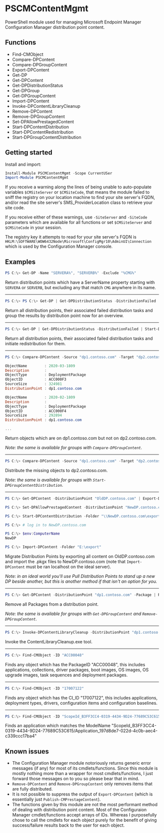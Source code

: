 # PSCMContentMgmt

PowerShell module used for managing Microsoft Endpoint Manager Configuration Manager distribution point content.

## Functions

- Find-CMObject
- Compare-DPContent
- Compare-DPGroupContent
- Export-DPContent
- Get-DP
- Get-DPContent
- Get-DPDistributionStatus
- Get-DPGroup
- Get-DPGroupContent
- Import-DPContent
- Invoke-DPContentLibraryCleanup
- Remove-DPContent
- Remove-DPGroupContent
- Set-DPAllowPrestagedContent
- Start-DPContentDistribution
- Start-DPContentRedistribution
- Start-DPGroupContentDistribution

## Getting started

Install and import:

```powershell
Install-Module PSCMContentMgmt -Scope CurrentUSer
Import-Module PSCMContentMgmt
```

If you receive a warning along the lines of being unable to auto-populate variables `$CMSiteServer` or `$CMSiteCode`, that means the module failed to sniff the registry on your location machine to find your site server's FQDN, and/or read the site server's SMS_ProviderLocation class to retrieve your site code. 

If you receive either of these warnings, use `-SiteServer` and `-SiteCode` parameters which are available for all functions or set `$CMSiteServer` and `$CMSiteCode` in your session.

The registry key it attempts to read for your site server's FQDN is `HKLM:\SOFTWARE\WOW6432Node\Microsoft\ConfigMgr10\AdminUI\Connection` which is used by the Configuration Manager console.

## Examples

```powershell
PS C:\> Get-DP -Name "SERVERA%", "SERVERB%" -Exclude "%CMG%"
```

Return distribution points which have a ServerName property starting with `SERVERA` or `SERVERB`, but excluding any that match `CMG` anywhere in its name.

___

```powershell
PS C:\> PS C:\> Get-DP | Get-DPDistributionStatus -DistributionFailed | Group-Object -Property DistributionPoint
```

Return all distribution points, their associated failed distribution tasks and group the results by distribution point now for an overview.

___

```powershell
PS C:\> Get-DP | Get-DPDistributionStatus -DistributionFailed | Start-DPContentRedistribution
```

Return all distribution points, their associated failed distribution tasks and initiate redistribution for them.

___

```powershell
PS C:\> Compare-DPContent -Source "dp1.contoso.com" -Target "dp2.contoso.com"

ObjectName        : 2020-03-1809
Description       :
ObjectType        : DeploymentPackage
ObjectID          : ACC000F3
SourceSize        : 324981
DistributionPoint : dp1.contoso.com

ObjectName        : 2020-02-1809
Description       :
ObjectType        : DeploymentPackage
ObjectID          : ACC000F4
SourceSize        : 292894
DistributionPoint : dp1.contoso.com

...
```

Return objects which are on dp1.contoso.com but not on dp2.contoso.com.

_Note: the same is available for groups with `Compare-DPGroupContent`._

___

```powershell
PS C:\> Compare-DPContent -Source "dp1.contoso.com" -Target "dp2.contoso.com" | Start-DPContentDistribution -DistributionPoint "dp2.contoso.com"
```

Distribute the missing objects to dp2.contoso.com.

_Note: the same is available for groups with `Start-DPGroupContentDistribution`._

___

```powershell
PS C:\> Get-DPContent -DistributionPoint "OldDP.contoso.com" | Export-DPContent -Folder "\\NewDP.contoso.com\export$"

PS C:\> Set-DPAllowPrestagedContent -DistributionPoint "NewDP.contoso.com" -State $true

PS C:\> Start-DPContentDistribution -Folder "\\NewDP.contoso.com\export$" -DistributionPoint "NewDP.contoso.com"

PS C:\> # log in to NewDP.contoso.com

PS C:\> $env:ComputerName
NewDP

PS C:\> Import-DPContent -Folder "E:\export"
```

Migrate Distribution Points by exporting all content on OldDP.contoso.com and import the .pkgx files to NewDP.contoso.com (note that `Import-DPContent` must be ran localhost on the ideal server).

_Note: in an ideal world you'll use Pull Distribution Points to stand up a new DP beside another, but this is another method if that isn't an option for you._

___

```powershell
PS C:\> Get-DPContent -DistributionPoint "dp1.contoso.com" -Package | Remove-DPContent
```

Remove all Packages from a distribution point.

_Note: the same is available for groups with `Get-DPGroupContent` and `Remove-DPGroupContent`._

___

```powershell
PS C:\> Invoke-DPContentLibraryCleanup -DistributionPoint "dp1.contoso.com" -Delete
```

Invoke the ContentLibraryCleanup.exe tool.

___

```powershell
PS C:\> Find-CMObject -ID "ACC00048"
```
Finds any object which has the PackageID "ACC00048", this includes applications, collections, driver packages, boot images, OS images, OS upgrade images, task sequences and deployment packages.

___


```powershell
PS C:\> Find-CMObject -ID "17007122"
```

Finds any object which has the CI_ID "17007122", this includes applications, deployment types, drivers, configuration items and configuration baselines.

___

```powershell
PS C:\> Find-CMObject -ID "ScopeId_B3FF3CC4-0319-4434-9D24-77689C53C615/Application_197d8de7-022d-4c0b-aec4-c339ccc17ba4"
```
Finds an application which matches the ModelName "ScopeId_B3FF3CC4-0319-4434-9D24-77689C53C615/Application_197d8de7-022d-4c0b-aec4-c339ccc17ba4"

## Known issues

- The Configuration Manager module notoriously returns generic error messages (if any) for most of its cmdlets/functions. Since this module is mostly nothing more than a wrapper for most cmdlets/functions, I just forward those messages on to you so please bear that in mind.
- `Remove-DPContent` and `Remove-DPGroupContent` only removes items that are fully distributed.
- It is not possible to suppress the output of `Export-DPContent` (which is essentially just `Publish-CMPrestageContent`).
- The functions given by this module are not the most performant method of dealing with distribution point content. Most of the Configuraion Manager cmdlet/functions accept arrays of IDs. Whereas I purposefully chose to call the cmdlets for each object purely for the benefit of giving success/failure results back to the user for each object.
